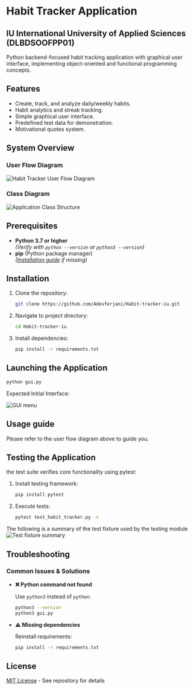 # Habit Tracker Application
## IU International University of Applied Sciences (DLBDSOOFPP01)

Python backend-focused habit tracking application with graphical user interface, implementing object-oriented and functional programming concepts.

## Features
- Create, track, and analyze daily/weekly habits.
- Habit analytics and streak tracking.
- Simple graphical user interface.
- Predefined test data for demonstration.
- Motivational quotes system.

## System Overview
### User Flow Diagram
![Habit Tracker User Flow Diagram](pictures/user-flow.png)

### Class Diagram
![Application Class Structure](pictures/class-diagram.png)

## Prerequisites
- **Python 3.7 or higher**  
  *(Verify with `python --version` or `python3 --version`)*
- **pip** (Python package manager)  
  *([Installation guide](https://pip.pypa.io/en/stable/installation/) if missing)*

## Installation
1. Clone the repository:
   ```bash
   git clone https://github.com/Adevferjani/Habit-tracker-iu.git
2. Navigate to project directory:
   ```bash
   cd Habit-tracker-iu
3. Install dependencies:
   ```bash
   pip install -r requirements.txt
## Launching the Application
   ```bash
   python gui.py
   ```
Expected Initial Interface:

![GUI menu](pictures/gui_menu.png)

## Usage guide
Please refer to the user flow diagram above to guide you.

## Testing the Application
the test suite verifies core functionality using pytest:
1. Install testing framework:
   ```bash
   pip install pytest
2. Execute tests:
   ```bash
   pytest test_habit_tracker.py -v
The following is a summary of the test fixture used by the testing module
![Test fixture summary](pictures/test_fixture_summary.png)

## Troubleshooting

### Common Issues & Solutions

- **❌ Python command not found**
  
  Use `python3` instead of `python`:
  ```bash
  python3 --version
  python3 gui.py
 - **⚠️ Missing dependencies**
   
   Reinstall requirements:
   ```bash
   pip install -r requirements.txt

## License
[MIT License](LICENSE) - See repository for details
